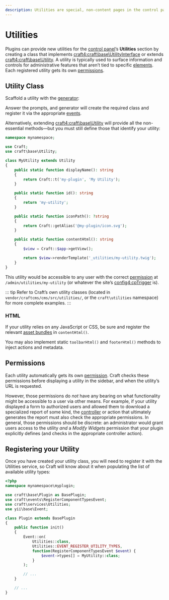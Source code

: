 ```yaml
---
description: Utilities are special, non-content pages in the control panel, that provide access to back-office features or debugging data.
---
```


# Utilities

Plugins can provide new utilities for the [control panel](../control-panel.md)’s **Utilities** section by creating a class that implements <craft4:craft\base\UtilityInterface> or extends <craft4:craft\base\Utility>. A utility is typically used to surface information and controls for administrative features that aren’t tied to specific [elements](../elements.md). Each registered utility gets its own [permissions](#permissions).

## Utility Class

Scaffold a utility with the [generator](generator.md):

<Generator component="utility" plugin="my-plugin" />

Answer the prompts, and generator will create the required class and register it via the appropriate [events](events.md).

Alternatively, extending <craft4:craft\base\Utility> will provide all the non-essential methods—but you must still define those that identify your utility:

```php
namespace mynamespace;

use Craft;
use craft\base\Utility;

class MyUtility extends Utility
{
    public static function displayName(): string
    {
        return Craft::t('my-plugin', 'My Utility');
    }

    public static function id(): string
    {
        return 'my-utility';
    }

    public static function iconPath(): ?string
    {
        return Craft::getAlias('@my-plugin/icon.svg');
    }

    public static function contentHtml(): string
    {
        $view = Craft::$app->getView();

        return $view->renderTemplate('_utilities/my-utility.twig');
    }
}
```

This utility would be accessible to any user with the correct [permission](#permissions) at `/admin/utilities/my-utility` (or whatever the site’s <config4:cpTrigger> is).

::: tip
Refer to Craft’s own utility classes (located in `vendor/craftcms/cms/src/utilities/`, or the `craft\utilities` namespace) for more complete examples.
:::

### HTML

If your utility relies on any JavaScript or CSS, be sure and register the relevant [asset bundles](asset-bundles.md) in `contentHtml()`.

You may also implement static `toolbarHtml()` and `footerHtml()` methods to inject actions and metadata.

## Permissions

Each utility automatically gets its own [permission](user-permissions.md). Craft checks these permissions before displaying a utility in the sidebar, and when the utility’s URL is requested.

However, those permissions do _not_ have any bearing on what functionality might be accessible to a user via other means. For example, if your utility displayed a form to authorized users and allowed them to download a specialized report of some kind, the [controller](controllers.md) or action that ultimately generates the report must also check the appropriate permissions. In general, those permissions should be discrete: an administrator would grant users access to the utility _and_ a _Modify Widgets_ permission that your plugin explicitly defines (and checks in the appropriate controller action).

## Registering your Utility

Once you have created your utility class, you will need to register it with the Utilities service, so Craft will know about it when populating the list of available utility types:

```php
<?php
namespace mynamespace\myplugin;

use craft\base\Plugin as BasePlugin;
use craft\events\RegisterComponentTypesEvent;
use craft\services\Utilities;
use yii\base\Event;

class Plugin extends BasePlugin
{
    public function init()
    {
        Event::on(
            Utilities::class,
            Utilities::EVENT_REGISTER_UTILITY_TYPES,
            function(RegisterComponentTypesEvent $event) {
                $event->types[] = MyUtility::class;
            }
        );

        // ...
    }

    // ...
}
```
